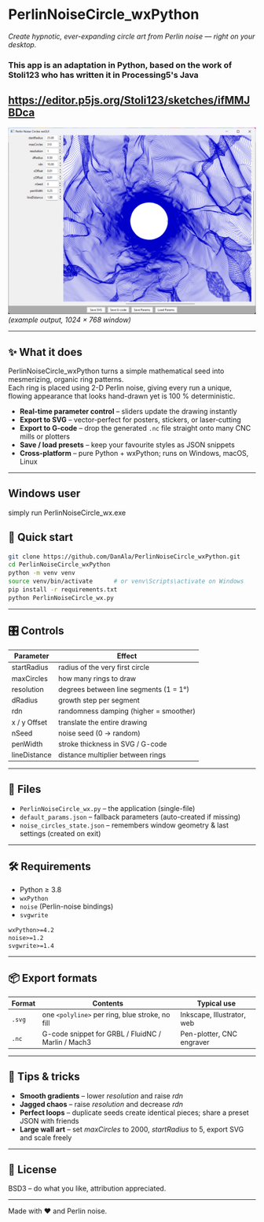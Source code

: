 # PerlinNoiseCircle_wxPython  
*Create hypnotic, ever-expanding circle art from Perlin noise — right on your desktop.*
### This app is an adaptation in Python, based on the work of Stoli123 who has written it in Processing5's Java
https://editor.p5js.org/Stoli123/sketches/ifMMJBDca
---

![preview](PerlinNoiseCircles_wx(1024x768).png)  
*(example output, 1024 × 768 window)*

---

## ✨ What it does

PerlinNoiseCircle_wxPython turns a simple mathematical seed into mesmerizing, organic ring patterns.  
Each ring is placed using 2-D Perlin noise, giving every run a unique, flowing appearance that looks hand-drawn yet is 100 % deterministic.

- **Real-time parameter control** – sliders update the drawing instantly  
- **Export to SVG** – vector-perfect for posters, stickers, or laser-cutting  
- **Export to G-code** – drop the generated `.nc` file straight onto many CNC mills or plotters  
- **Save / load presets** – keep your favourite styles as JSON snippets  
- **Cross-platform** – pure Python + wxPython; runs on Windows, macOS, Linux  

---
## Windows user
simply run PerlinNoiseCircle_wx.exe

## 🚀 Quick start

```bash
git clone https://github.com/DanAla/PerlinNoiseCircle_wxPython.git
cd PerlinNoiseCircle_wxPython
python -m venv venv
source venv/bin/activate      # or venv\Scripts\activate on Windows
pip install -r requirements.txt
python PerlinNoiseCircle_wx.py
```

---

## 🎛️ Controls

| Parameter        | Effect |
|------------------|--------|
| startRadius      | radius of the very first circle |
| maxCircles       | how many rings to draw |
| resolution       | degrees between line segments (1 = 1°) |
| dRadius          | growth step per segment |
| rdn              | randomness damping (higher = smoother) |
| x / y Offset     | translate the entire drawing |
| nSeed            | noise seed (0 → random) |
| penWidth         | stroke thickness in SVG / G-code |
| lineDistance     | distance multiplier between rings |

---

## 📁 Files

- `PerlinNoiseCircle_wx.py` – the application (single-file)  
- `default_params.json` – fallback parameters (auto-created if missing)  
- `noise_circles_state.json` – remembers window geometry & last settings (created on exit)

---

## 🛠️ Requirements

- Python ≥ 3.8  
- `wxPython`  
- `noise` (Perlin-noise bindings)  
- `svgwrite`

```text
wxPython>=4.2
noise>=1.2
svgwrite>=1.4
```

---

## 📦 Export formats

| Format | Contents | Typical use |
|--------|----------|-------------|
| `.svg` | one `<polyline>` per ring, blue stroke, no fill | Inkscape, Illustrator, web |
| `.nc`  | G-code snippet for GRBL / FluidNC / Marlin / Mach3 | Pen-plotter, CNC engraver |

---

## 🧪 Tips & tricks

- **Smooth gradients** – lower *resolution* and raise *rdn*  
- **Jagged chaos** – raise *resolution* and decrease *rdn*  
- **Perfect loops** – duplicate seeds create identical pieces; share a preset JSON with friends  
- **Large wall art** – set *maxCircles* to 2000, *startRadius* to 5, export SVG and scale freely

---

## 📜 License

BSD3 – do what you like, attribution appreciated.

---

Made with ❤️ and Perlin noise.
